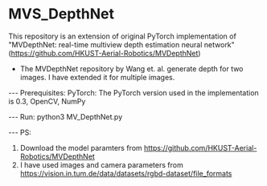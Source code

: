 # MVS_DepthNet
This repository is an extension of original PyTorch implementation of 
"MVDepthNet: real-time multiview depth estimation neural network" 
(https://github.com/HKUST-Aerial-Robotics/MVDepthNet)

- The MVDepthNet repository by Wang et. al. generate depth for two images. I have extended it for multiple images.


--- Prerequisites:
PyTorch: The PyTorch version used in the implementation is 0.3,
OpenCV,
NumPy

--- Run:
python3 MV_DepthNet.py

--- PS: 
1) Download the model paramters from https://github.com/HKUST-Aerial-Robotics/MVDepthNet
2) I have used images and camera parameters from https://vision.in.tum.de/data/datasets/rgbd-dataset/file_formats




